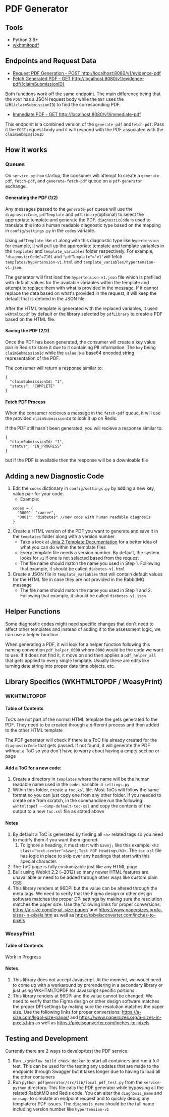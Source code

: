 # PDF Generator

## Tools

- Python 3.9+
- [wkhtmltopdf](https://wkhtmltopdf.org/)


## Endpoints and Request Data

- [Request PDF Generation - POST http://localhost:8080/v1/evidence-pdf](http://localhost:8080/v1/evidence-pdf)
- [Fetch Generated PDF - GET http://localhost:8080/v1/evidence-pdf/{claimSubmissionID}](http://localhost:8080/v1/evidence-pdf)

Both functions work off the same endpoint. The main difference being that the `POST` has a JSON request body while the `GET` uses the URL(`claimSubmissionID`) to find the corresponding PDF.

- [Immediate PDF - GET http://localhost:8080/v1/immediate-pdf](http://localhost:8080/v1/immediate-pdf)

This endpoint is a combined version of the `generate-pdf` and`fetch-pdf`. Pass it the `POST` request body and it will respond with the PDF associated with the `claimSubmissionID`

## How it works

### Queues

On `service-python` startup, the consumer will attempt to create a `generate-pdf`, `fetch-pdf`, and `generate-fetch-pdf` queue on a `pdf-generator` exchange.

#### Generating the PDF (1/2)
Any messages passed to the `generate-pdf` queue will use the `diagnosticCode`, `pdfTemplate` and `pdfLibrary`(optional) to select the appropriate template and generate the PDF. `diagnosticCode` is used to translate this into a human readable diagnostic type based on the mapping in `config/settings.py` in the `codes` variable.

Using `pdfTemplate` like `v1` along with this diagnostic type like `hypertension` for example, it will pull up the appropriate template and template variables in the `templates` and `template_variables` folder respectively. For example, `"diagnosticCode"=7101` and `"pdfTemplate"="v1"`will fetch `templates/hypertension-v1.html` and `template_variables/hypertension-v1.json`.

The generator will first load the `hypertension-v1.json` file which is prefilled with default values for the available variables within the template and attempt to replace them with what is provided in the message. If it cannot replace the data based on what's provided in the request, it will keep the default that is defined in the JSON file.

After the HTML template is generated with the replaced variables, it used `wkhtmltopdf` by default or the library selected by `pdfLibrary` to create a PDF based on the HTML file.

#### Saving the PDF (2/2)

Once the PDF has been generated, the consumer will create a key value pair in Redis to store it due to it containing PII information. The `key` being `claimSubmissionId` while the `value` is a base64 encoded string representation of the PDF.

The consumer will return a response similar to:
```
{
  "claimSubmissionId: "1",
  "status": "COMPLETE"
}
```

#### Fetch PDF Process

When the consumer recieves a message in the `fetch-pdf` queue, it will use the provided `claimSubmissionId` to look it up on Redis.

If the PDF still hasn't been generated, you will recieve a response similar to:
```
{
  "claimSubmissionId: "1",
  "status": "IN_PROGRESS"
}
```

but if the PDF is available then the response will be a downloable file

## Adding a new Diagnostic Code

1. Edit the `codes` dictionary in `config/settings.py` by adding a new key, value pair for your code.
     - Example:
    ```
    codes = {
      "0000": "cancer",
      "0001": "diabetes" //new code with human readable diagnosis
    }
    ```
2. Create a HTML version of the PDF you want to generate and save it in the `templates` folder along with a version number
   - Take a look at [Jinja 2 Template Documentation](https://jinja.palletsprojects.com/en/3.1.x/templates/) for a better idea of what you can do within the template files
   - Every template file needs a version number. By default, the system looks for `v1` if one is not selected based from the request
   - The file name should match the name you used in Step 1. Following that example, it should be called `diabetes-v1.html`
3. Create a JSON file in `template_variables` that will contain default values for the HTML file in case they are not provided in the RabbitMQ message
    - The file name should match the name you used in Step 1 and 2. Following that example, it should be called `diabetes-v1.json`

## Helper Functions

Some diagnostic codes might need specific changes that don't need to affect other templates and instead of adding it to the assessment logic, we can use a helper function.

When generating a PDF, it will look for a helper function following this naming convention `pdf_helper_0000` where `0000` would be the code we want to use. If it does not find it, it move on and then applies a `pdf_helper_all` that gets applied to every single template. Usually these are edits like turning date string into proper date time objects, etc.

## Library Specifics (WKHTMLTOPDF / WeasyPrint)

### WKHTMLTOPDF
#### Table of Contents

ToCs are not part of the normal HTML template the gets generated fo the PDF. They need to be created through a different process and then added to the other HTML template

The PDF generator will check if there is a ToC file already created for the `diagnosticCode` that gets passed. If not found, it will generate the PDF without a ToC so you don't have to worry about having a empty section or page

#### Add a ToC for a new code:

1. Create a directory in `templates` where the name will be the human readable name used in the `codes` variable in `settings.py`
2. Within this folder, create a `toc.xsl` file. Most ToCs will follow the same format so you can just copy one from any other folder. If you needed to create one from scratch, in the commandline run the following: `wkhtmltopdf --dump-default-toc-xsl` and copy the contents of the output to a new `toc.xsl` file as stated above

#### Notes

1. By default a ToC is generated by finding all `<h>` related tags so you need to modify them if you want them ignored.
   1. To ignore a heading, it must start with `&zwnj;` like this example: `<h3 class="text-center">&zwnj;Test PDF Heading</h3>`. The `toc.xsl` file has logic in place to skip over any headings that start with this special character.
2. The ToC page is fully customizable just like any HTML page
3. Built using Webkit 2.2 (~2012) so many newer HTML features are unavailable or need to be added through other ways like custom plain CSS
4. This library renders at 96DPI but the value can be altered through the meta tags. We need to verify that the Figma design or other design software matches the proper DPI settings by making sure the resolution matches the paper size. Use the following links for proper conversions: https://a-size.com/legal-size-paper/ and https://www.papersizes.org/a-sizes-in-pixels.htm as well as https://pixelsconverter.com/inches-to-pixels


### WeasyPrint
#### Table of Contents

Work in Progress

#### Notes

1. This library does not accept Javascript. At the moment, we would need to come up with a workaround by prerendering in a secondary library or just using WKHTMLTOPDF for Javascript specific portions.
2. This library renders at 96DPI and the value cannot be changed. We need to verify that the Figma design or other design software matches the proper DPI settings by making sure the resolution matches the paper size. Use the following links for proper conversions: https://a-size.com/legal-size-paper/ and https://www.papersizes.org/a-sizes-in-pixels.htm as well as https://pixelsconverter.com/inches-to-pixels

## Testing and Development

Currently there are 2 ways to develop/test the PDF service:

1. Run `./gradlew build check docker` to start all containers and run a full test. This can be used for the testing any updates that are made to the endpoints through Swagger but it takes longer due to having to load all the other containers
2. Run `python pdfgenerator/src/lib/local_pdf_test.py` from the `service-python` directory. This file calls the PDF generator while bypassing all the related RabbitMQ and Redis code. You can alter the `diagnosis_name` and `message` to simulate an endpoint request and to quickly debug any template or PDF issues. The `diagnosis_name` should be the full name including version number like `hypertension-v1`
